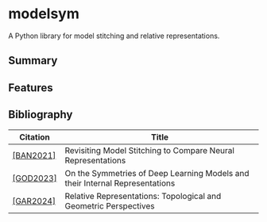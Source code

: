 # modelsym
A Python library for model stitching and relative representations.

## Summary

## Features

## Bibliography

| Citation | Title |
| --- | --- |
| [[BAN2021]](https://arxiv.org/abs/2106.07682) | Revisiting Model Stitching to Compare Neural Representations |
| [[GOD2023]](https://arxiv.org/abs/2205.14258) | On the Symmetries of Deep Learning Models and their Internal Representations |
| [[GAR2024]](https://arxiv.org/abs/2409.10967) | Relative Representations: Topological and Geometric Perspectives |
